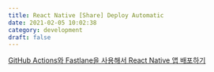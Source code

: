 ```yaml
---
title: React Native [Share] Deploy Automatic
date: 2021-02-05 10:02:38
category: development
draft: false
---
```


[GitHub Actions와 Fastlane을 사용해서 React Native 앱 배포하기](https://dev-yakuza.posstree.com/ko/react-native/github-actions-fastlane/)
